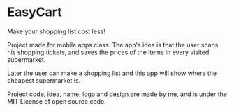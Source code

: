 # EasyCart
Make your shopping list cost less!

Project made for mobile apps class. The app's idea is that the user scans his shopping tickets, and saves the prices of the items in every visited supermarket.

Later the user can make a shopping list and this app will show where the cheapest supermarket is.

Project code, idea, name, logo and design are made by me, and is under the MIT License of open source code.
